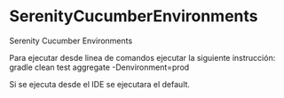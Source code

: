 # SerenityCucumberEnvironments
Serenity Cucumber Environments

Para ejecutar desde linea de comandos ejecutar la siguiente instrucción:
gradle clean test aggregate -Denvironment=prod

Si se ejecuta desde el IDE se ejecutara el default.
